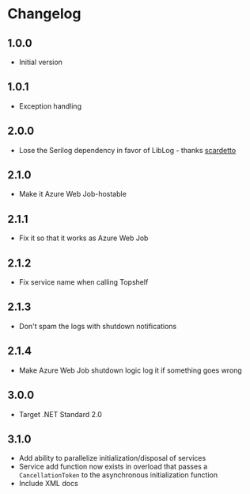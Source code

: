 # Changelog

## 1.0.0

* Initial version

## 1.0.1

* Exception handling

## 2.0.0

* Lose the Serilog dependency in favor of LibLog - thanks [scardetto]

## 2.1.0

* Make it Azure Web Job-hostable

## 2.1.1

* Fix it so that it works as Azure Web Job

## 2.1.2

* Fix service name when calling Topshelf

## 2.1.3

* Don't spam the logs with shutdown notifications

## 2.1.4

* Make Azure Web Job shutdown logic log it if something goes wrong

## 3.0.0

* Target .NET Standard 2.0

## 3.1.0

* Add ability to parallelize initialization/disposal of services
* Service add function now exists in overload that passes a `CancellationToken` to the asynchronous initialization function
* Include XML docs

[scardetto]: https://github.com/scardetto